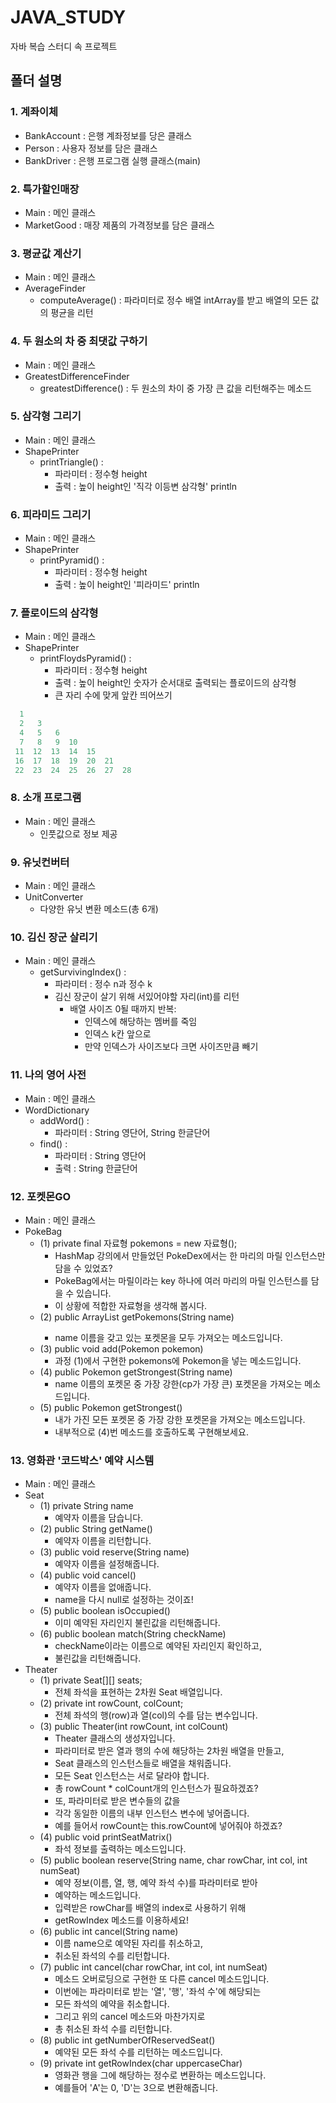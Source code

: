 # JAVA_STUDY
 자바 복습 스터디 속 프로젝트
## 폴더 설명
### 1. 계좌이체
* BankAccount : 은행 계좌정보를 당은 클래스
* Person : 사용자 정보를 담은 클래스
* BankDriver : 은행 프로그램 실행 클래스(main)
### 2. 특가할인매장
* Main : 메인 클래스
* MarketGood : 매장 제품의 가격정보를 담은 클래스
### 3. 평균값 계산기
* Main : 메인 클래스
* AverageFinder
  * computeAverage() : 파라미터로 정수 배열 intArray를 받고 배열의 모든 값의 평균을 리턴
### 4. 두 원소의 차 중 최댓값 구하기
* Main : 메인 클래스
* GreatestDifferenceFinder
  * greatestDifference() : 두 원소의 차이 중 가장 큰 값을 리턴해주는 메소드
### 5. 삼각형 그리기
* Main : 메인 클래스
* ShapePrinter
  * printTriangle() : 
    * 파라미터 : 정수형 height
    * 출력 : 높이 height인 '직각 이등변 삼각형' println
### 6. 피라미드 그리기
* Main : 메인 클래스
* ShapePrinter
  * printPyramid() :
    * 파라미터 : 정수형 height
    * 출력 : 높이 height인  '피라미드' println
### 7. 플로이드의 삼각형
* Main : 메인 클래스
* ShapePrinter
  * printFloydsPyramid() :
    * 파라미터 : 정수형 height
    * 출력 : 높이 height인  숫자가 순서대로 출력되는 플로이드의 삼각형
    * 큰 자리 수에 맞게 앞칸 띄어쓰기
```java  
  1
  2   3
  4   5   6
  7   8   9  10
 11  12  13  14  15
 16  17  18  19  20  21
 22  23  24  25  26  27  28

```
### 8. 소개 프로그램
* Main : 메인 클래스
  * 인풋값으로 정보 제공
### 9. 유닛컨버터
* Main : 메인 클래스
* UnitConverter
  * 다양한 유닛 변환 메소드(총 6개)
### 10. 김신 장군 살리기
* Main : 메인 클래스
  * getSurvivingIndex() :
    * 파라미터 : 정수 n과 정수 k
    * 김신 장군이 살기 위해 서있어야할 자리(int)를 리턴
      * 배열 사이즈 0될 때까지 반복:
        * 인덱스에 해당하는 멤버를 죽임
        * 인덱스 k칸 앞으로
        * 만약 인덱스가 사이즈보다 크면 사이즈만큼 빼기
### 11. 나의 영어 사전
* Main : 메인 클래스
* WordDictionary
  * addWord() :
    * 파라미터 : String 영단어, String 한글단어
  * find() :
    * 파라미터 : String 영단어
    * 출력 : String 한글단어
### 12. 포켓몬GO
* Main : 메인 클래스
* PokeBag
  * (1) private final 자료형 pokemons = new 자료형();
    * HashMap 강의에서 만들었던 PokeDex에서는 한 마리의 마릴 인스턴스만 담을 수 있었죠? 
    * PokeBag에서는 마릴이라는 key 하나에 여러 마리의 마릴 인스턴스를 담을 수 있습니다. 
    * 이 상황에 적합한 자료형을 생각해 봅시다.
  * (2) public ArrayList<Pokemon> getPokemons(String name)
    * name 이름을 갖고 있는 포켓몬을 모두 가져오는 메소드입니다.
  * (3) public void add(Pokemon pokemon)
    * 과정 (1)에서 구현한 pokemons에 Pokemon을 넣는 메소드입니다.
  * (4) public Pokemon getStrongest(String name)
    * name 이름의 포켓몬 중 가장 강한(cp가 가장 큰) 포켓몬을 가져오는 메소드입니다.
  * (5) public Pokemon getStrongest()
    * 내가 가진 모든 포켓몬 중 가장 강한 포켓몬을 가져오는 메소드입니다. 
    * 내부적으로 (4)번 메소드를 호출하도록 구현해보세요.
### 13. 영화관 '코드박스' 예약 시스템
* Main : 메인 클래스
* Seat
  * (1) private String name
    * 예약자 이름을 담습니다.
  * (2) public String getName()
    * 예약자 이름을 리턴합니다.
  * (3) public void reserve(String name)
    * 예약자 이름을 설정해줍니다.
  * (4) public void cancel()
    * 예약자 이름을 없애줍니다. 
    * name을 다시 null로 설정하는 것이죠!
  * (5) public boolean isOccupied()
    * 이미 예약된 자리인지 불린값을 리턴해줍니다.
  * (6) public boolean match(String checkName)
    * checkName이라는 이름으로 예약된 자리인지 확인하고, 
    * 불린값을 리턴해줍니다.
* Theater
  * (1) private Seat[][] seats;
    * 전체 좌석을 표현하는 2차원 Seat 배열입니다.
  * (2) private int rowCount, colCount;
    * 전체 좌석의 행(row)과 열(col)의 수를 담는 변수입니다.
  * (3) public Theater(int rowCount, int colCount)
    * Theater 클래스의 생성자입니다. 
    * 파라미터로 받은 열과 행의 수에 해당하는 2차원 배열을 만들고, 
    * Seat 클래스의 인스턴스들로 배열을 채워줍니다. 
    * 모든 Seat 인스턴스는 서로 달라야 합니다. 
    * 총 rowCount * colCount개의 인스턴스가 필요하겠죠?
    * 또, 파라미터로 받은 변수들의 값을 
    * 각각 동일한 이름의 내부 인스턴스 변수에 넣어줍니다. 
    * 예를 들어서 rowCount는 this.rowCount에 넣어줘야 하겠죠?
  * (4) public void printSeatMatrix()
    * 좌석 정보를 출력하는 메소드입니다.
  * (5) public boolean reserve(String name, char rowChar, int col, int numSeat)
    * 예약 정보(이름, 열, 행, 예약 좌석 수)를 파라미터로 받아 
    * 예약하는 메소드입니다.
    * 입력받은 rowChar를 배열의 index로 사용하기 위해  
    * getRowIndex 메소드를 이용하세요!
  * (6) public int cancel(String name)
    * 이름 name으로 예약된 자리를 취소하고, 
    * 취소된 좌석의 수를 리턴합니다. 
  * (7) public int cancel(char rowChar, int col, int numSeat)
    * 메소드 오버로딩으로 구현한 또 다른 cancel 메소드입니다. 
    * 이번에는 파라미터로 받는 '열', '행', '좌석 수'에 해당되는 
    * 모든 좌석의 예약을 취소합니다. 
    * 그리고 위의 cancel 메소드와 마찬가지로 
    * 총 취소된 좌석 수를 리턴합니다.
  * (8) public int getNumberOfReservedSeat()
    * 예약된 모든 좌석 수를 리턴하는 메소드입니다.
  * (9) private int getRowIndex(char uppercaseChar)
    * 영화관 행을 그에 해당하는 정수로 변환하는 메소드입니다. 
    * 예를들어 'A'는 0, 'D'는 3으로 변환해줍니다. 